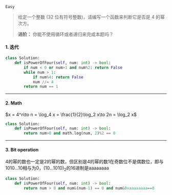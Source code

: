 `Easy`

> 给定一个整数 (32 位有符号整数)，请编写一个函数来判断它是否是 4 的幂次方。
>
> **进阶：**
> 你能不使用循环或者递归来完成本题吗？

#### 1.  迭代

```python
class Solution:
    def isPowerOfFour(self, num: int) -> bool:
        if num < 0 or num>1 and num%2: return False
        while num > 1:
            if num%4: return False
            num //= 4
        return num == 1
```



---

#### 2.  Math

$x = 4^n\to  n = \log_4 x = \frac{1}{2}\log_2 x\to 2n = \log_2 x$

```python
class Solution:
    def isPowerOfFour(self, num: int) -> bool:
        return num>0 and math.log(num, 2)%2 == 0
```



---
#### 3. Bit operation
4的幂的数也一定是2的幂的数，但区别是4的幂的数1在奇数位不是偶数位，即与1010...10相与为0，$(10...1010)_2$的16进制是aaaaaaaa

```python
class Solution:
    def isPowerOfFour(self, num: int) -> bool:
        return num > 0 and num&(num-1) == 0 and num&0xaaaaaaaa==0
```

